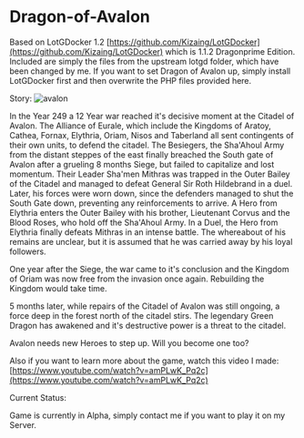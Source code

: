 # Dragon-of-Avalon

Based on LotGDocker 1.2 [https://github.com/Kizaing/LotGDocker](https://github.com/Kizaing/LotGDocker) which is 1.1.2 Dragonprime Edition. Included are simply the files from the upstream lotgd folder, which have been changed by me. If you want to set Dragon of Avalon up, simply install LotGDocker first and then overwrite the PHP files provided here.

Story:
![avalon](https://github.com/user-attachments/assets/50edd7d7-b773-4895-bf4a-9e05594fd765)

In the Year 249 a 12 Year war reached it's decisive moment at the Citadel of Avalon. The Alliance of Eurale, which include the Kingdoms of Aratoy, Cathea, Fornax, Elythria, Oriam, Nisos and Taberland all sent contingents of their own units, to defend the citadel. The Besiegers, the Sha'Ahoul Army from the distant steppes of the east finally breached the South gate of Avalon after a grueling 8 months Siege, but failed to capitalize and lost momentum. Their Leader Sha'men Mithras was trapped in the Outer Bailey of the Citadel and managed to defeat General Sir Roth Hildebrand in a duel. Later, his forces were worn down, since the defenders managed to shut the South Gate down, preventing any reinforcements to arrive. A Hero from Elythria enters the Outer Bailey with his brother, Lieutenant Corvus and the Blood Roses, who hold off the Sha'Ahoul Army. In a Duel, the Hero from Elythria finally defeats Mithras in an intense battle. The whereabout of his remains are unclear, but it is assumed that he was carried away by his loyal followers.

One year after the Siege, the war came to it's conclusion and the Kingdom of Oriam was now free from the invasion once again. Rebuilding the Kingdom would take time.

5 months later, while repairs of the Citadel of Avalon was still ongoing, a force deep in the forest north of the citadel stirs. The legendary Green Dragon has awakened and it's destructive power is a threat to the citadel.

Avalon needs new Heroes to step up. Will you become one too?

Also if you want to learn more about the game, watch this video I made: [https://www.youtube.com/watch?v=amPLwK_Pq2c](https://www.youtube.com/watch?v=amPLwK_Pq2c)

Current Status:

Game is currently in Alpha, simply contact me if you want to play it on my Server.
